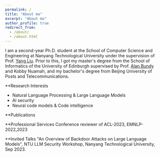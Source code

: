 ```yaml
---
permalink: /
title: "About me"
excerpt: "About me"
author_profile: true
redirect_from: 
  - /about/
  - /about.html
---
```


I am a second-year Ph.D. student at the School of Computer Science and Engineering at Nanyang Technological University under the supervision of Prof. [Yang Liu](https://personal.ntu.edu.sg/yangliu/). Prior to this, I got my master's degree from the School of Informatics of the University of Edinburgh supervised by Prof. [Alan Bundy](https://sweb.inf.ed.ac.uk/bundy/) and Kobby Nuamah, and my bachelor's degree from Beijing University of Posts and Telecommunications.

**Research Interests
- Natural Language Processing & Large Language Models
- AI security
- Neural code models & Code intelligence

**Publications

**Professional Services
Conference reviewer of ACL-2023, EMNLP-2022,2023

**Invited Talks
"An Overview of Backdoor Attacks on Large Language Models",
NTU LLM Security Workshop, Nanyang Technological University, Sep 2023.

